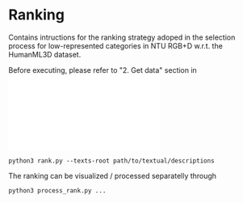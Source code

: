 # Ranking

Contains intructions for the ranking strategy adoped in the selection process for low-represented categories in NTU RGB+D w.r.t.
the HumanML3D dataset.

Before executing, please refer to "2. Get data" section in ![MDM official instructions](motion-diffusion-model/README.md)

```
python3 rank.py --texts-root path/to/textual/descriptions
```

The ranking can be visualized / processed separatelly through
```
python3 process_rank.py ...
```